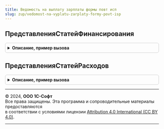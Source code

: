 ```yaml
---
title: Ведомость на выплату зарплаты формы повт исп
slug: zup/vedomost-na-vyplatu-zarplaty-formy-povt-isp
---
```



## ПредставленияСтатейФинансирования
<details style="margin: 1em 0; padding: 0.5em; border: 1px solid #ccc; border-radius: 6px;">

<summary style="font-weight: bold; cursor: pointer;">Описание, пример вызова</summary>

```bsl

Функция ПредставленияСтатейФинансирования() Экспорт
```

Пример вызова
```bsl
Результат = ВедомостьНаВыплатуЗарплатыФормыПовтИсп.ПредставленияСтатейФинансирования() 
```
</details>

## ПредставленияСтатейРасходов
<details style="margin: 1em 0; padding: 0.5em; border: 1px solid #ccc; border-radius: 6px;">

<summary style="font-weight: bold; cursor: pointer;">Описание, пример вызова</summary>

```bsl

Функция ПредставленияСтатейРасходов(ПолеПредставления = "Код") Экспорт
```

Пример вызова
```bsl
Результат = ВедомостьНаВыплатуЗарплатыФормыПовтИсп.ПредставленияСтатейРасходов(ПолеПредставления);
```
</details>

---

© 2024, **ООО 1С-Софт**  
Все права защищены. Эта программа и сопроводительные материалы предоставляются  
в соответствии с условиями лицензии [Attribution 4.0 International (CC BY 4.0)](https://creativecommons.org/licenses/by/4.0/legalcode).

---
